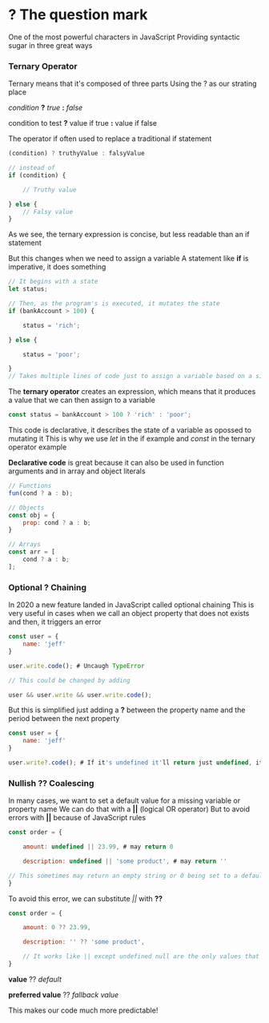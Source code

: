 # ? The question mark
One of the most powerful characters in JavaScript
Providing syntactic sugar in three great ways

### Ternary Operator
Ternary means that it's composed of three parts
Using the ? as our strating place

*condition* **?** *true* **:** *false*

condition to test **?** value if true **:** value if false  

The operator if often used to replace a traditional if statement
```javascript
(condition) ? truthyValue : falsyValue

// instead of
if (condition) {

	// Truthy value

} else {
	// Falsy value
}
```
As we see, the ternary expression is concise, but less readable than an if statement

But this changes when we need to assign a variable
A statement like **if** is imperative, it does something
```javascript
// It begins with a state
let status;

// Then, as the program's is executed, it mutates the state
if (bankAccount > 100) {

	status = 'rich';

} else {

	status = 'poor';

}
// Takes multiple lines of code just to assign a variable based on a simple condition
```

The **ternary operator** creates an expression, which means that it produces a value that we can then assign to a variable
```javascript
const status = bankAccount > 100 ? 'rich' : 'poor';
```
This code is declarative, it describes the state of a variable as opossed to mutating it
This is why we use *let* in the if example and *const* in the ternary operator example

**Declarative code** is great because it can also be used in function arguments and in array and object literals
```javascript
// Functions
fun(cond ? a : b);

// Objects
const obj = {
	prop: cond ? a : b;
}

// Arrays
const arr = [
	cond ? a : b;
];
```


### Optional ? Chaining
In 2020 a new feature landed in JavaScript called optional chaining
This is very useful in cases when we call an object property that does not exists and then, it triggers an error
```javascript
const user = {
	name: 'jeff'
}

user.write.code(); # Uncaugh TypeError

// This could be changed by adding

user && user.write && user.write.code();
```
But this is simplified just adding a **?** between the property name and the period between the next property
```javascript
const user = {
	name: 'jeff'
}

user.write?.code(); # If it's undefined it'll return just undefined, it doesn't throw an error
```


### Nullish ?? Coalescing
In many cases, we want to set a default value for a missing variable or property name
We can do that with a **||** (logical OR operator) 
But to avoid errors with **||** because of JavaScript rules
```javascript
const order = {

	amount: undefined || 23.99, # may return 0

	description: undefined || 'some product', # may return ''

// This sometimes may return an empty string or 0 being set to a default value
}
```

To avoid this error, we can substitute *||* with **??**
```javascript
const order = {

	amount: 0 ?? 23.99,

	description: '' ?? 'some product',

	// It works like || except undefined null are the only values that short circuit to the right side
}
```

**value** ?? *default*

**preferred value** ?? *fallback value*

This makes our code much more predictable!